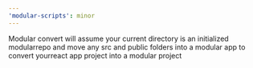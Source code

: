 ```yaml
---
'modular-scripts': minor
---
```


Modular convert will assume your current directory is an initialized modularrepo
and move any src and public folders into a modular app to convert yourreact app
project into a modular project
